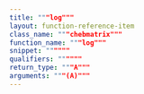 ```yaml
---
title: """log"""
layout: function-reference-item
class_name: """chebmatrix"""
function_name: """log"""
snippet: """"""
qualifiers: """"""
return_type: """A"""
arguments: """(A)"""
---
```


